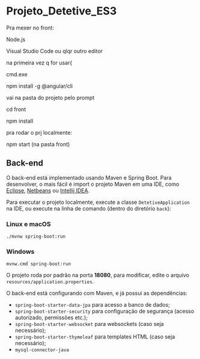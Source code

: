 # Projeto_Detetive_ES3

Pra mexer no front:

Node.js

Visual Studio Code ou qlqr outro editor

na primeira vez q for usar{

cmd.exe

npm install -g @angular/cli

vai na pasta do projeto pelo prompt

cd front

npm install


pra rodar o prj localmente:

npm start (na pasta front)

## Back-end

O back-end está implementado usando Maven e Spring Boot. Para desenvolver, o mais fácil é import o projeto Maven em uma IDE, como [Eclipse](https://eclipse.org/), [Netbeans](https://netbeans.org) ou [Intellij IDEA](https://www.jetbrains.com/idea/).

Para executar o projeto localmente, execute a classe `DetetiveApplication` na IDE, ou execute na linha de comando (dentro do diretório `back`):

### Linux e macOS

	./mvnw spring-boot:run

### Windows

	mvnw.cmd spring-boot:run

O projeto roda por padrão na porta **18080**, para modificar, edite o arquivo `resources/application.properties`.

O back-end está configurando com Maven, e já possui as dependências:

- `spring-boot-starter-data-jpa` para acesso a banco de dados;
- `spring-boot-starter-security` para configuração de segurança (acesso autorizado, permissões etc.);
- `spring-boot-starter-websocket` para websockets (caso seja necessário);
- `spring-boot-starter-thymeleaf` para templates HTML (caso seja necessário);
- `mysql-connector-java`
